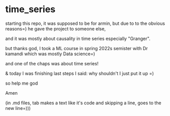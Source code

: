 # time_series
starting this repo, it was supposed to be for armin, but due to to the obvious reasons=) he gave the project to someone else,


and it was mostly about causality in time series especially "Granger".
	
but thanks god, I took a ML course in spring 2022s semister with Dr kamandi which was mostly Data science=)

and one of the chaps was about time series!

& today I was finishing last steps I said: why shouldn't I just put it up =)

so help me god

Amen




(in .md files, tab makes a text like it's code and skipping a line, goes to the new line=)))
